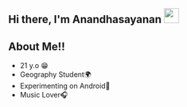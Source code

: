<h2>  Hi there, I'm Anandhasayanan <img src="https://emojis.slackmojis.com/emojis/images/1531849430/4246/blob-sunglasses.gif?1531849430" width="30"/> </h2>

## About Me!!  
- 21 y.o 😁
- Geography Student🌍
- Experimenting on Android📱
- Music Lover🎧
